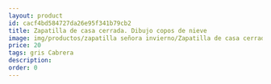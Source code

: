 ```yaml
---
layout: product
id: cacf4bd584727da26e95f341b79cb2
title: Zapatilla de casa cerrada. Dibujo copos de nieve
image: img/productos/zapatilla señora invierno/Zapatilla de casa cerrada. Dibujo copos de nieve=20=gris Cabrera.webp
price: 20
tags: gris Cabrera
description: 
order: 0
---
```

